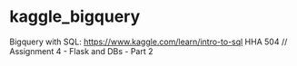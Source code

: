 # kaggle_bigquery
Bigquery with SQL: https://www.kaggle.com/learn/intro-to-sql
HHA 504 // Assignment 4 - Flask and DBs - Part 2
